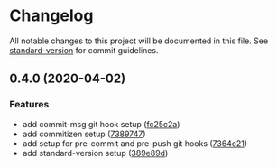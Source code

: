 # Changelog

All notable changes to this project will be documented in this file. See [standard-version](https://github.com/conventional-changelog/standard-version) for commit guidelines.

## 0.4.0 (2020-04-02)

### Features

- add commit-msg git hook setup ([fc25c2a](https://github.com/sebgos/angular9-husky-basic/commit/fc25c2a498ba528d45f727697c8543d3dbf49e5d))
- add commitizen setup ([7389747](https://github.com/sebgos/angular9-husky-basic/commit/7389747205ae77278895d5dc2b2f931ef105f5c5))
- add setup for pre-commit and pre-push git hooks ([7364c21](https://github.com/sebgos/angular9-husky-basic/commit/7364c213476164ac2bd11948c429e663b1e12382))
- add standard-version setup ([389e89d](https://github.com/sebgos/angular9-husky-basic/commit/389e89d411a199314f2f08a35fcc62ad987cdf80))
